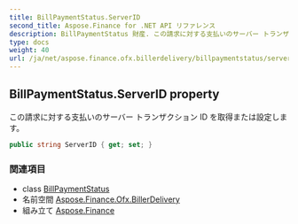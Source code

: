 ```yaml
---
title: BillPaymentStatus.ServerID
second_title: Aspose.Finance for .NET API リファレンス
description: BillPaymentStatus 財産. この請求に対する支払いのサーバー トランザクション ID を取得または設定します
type: docs
weight: 40
url: /ja/net/aspose.finance.ofx.billerdelivery/billpaymentstatus/serverid/
---
```

## BillPaymentStatus.ServerID property

この請求に対する支払いのサーバー トランザクション ID を取得または設定します。

```csharp
public string ServerID { get; set; }
```

### 関連項目

* class [BillPaymentStatus](../)
* 名前空間 [Aspose.Finance.Ofx.BillerDelivery](../../billpaymentstatus/)
* 組み立て [Aspose.Finance](../../../)


